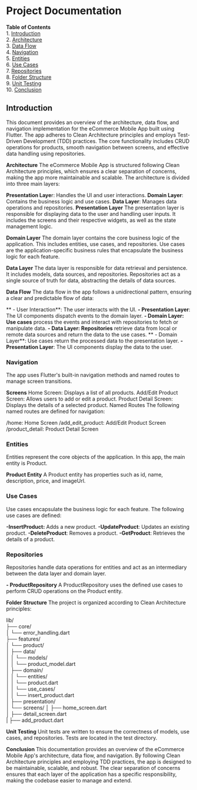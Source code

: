 # **Project Documentation**  
**Table of Contents**  
    1. [Introduction](#introduction)  
    2. [Architecture](#architecture)  
    3. [Data Flow](#data-flow)  
    4. [Navigation](#navigation)  
    5. [Entities](#entities)  
    6. [Use Cases](#use-cases)  
    7. [Repositories](#repositories)  
    8. [Folder Structure](#folder-structure)  
    9. [Unit Testing](#unit-testing)  
    10. [Conclusion](#conclusion)  
      
## **Introduction**
This document provides an overview of the architecture, data flow, and navigation implementation for the eCommerce Mobile App built using Flutter. The app adheres to Clean Architecture principles and employs Test-Driven Development (TDD) practices. The core functionality includes CRUD operations for products, smooth navigation between screens, and effective data handling using repositories.

**Architecture**
The eCommerce Mobile App is structured following Clean Architecture principles, which ensures a clear separation of concerns, making the app more maintainable and scalable. The architecture is divided into three main layers:

**Presentation Laye**r: Handles the UI and user interactions.
**Domain Layer**: Contains the business logic and use cases.
**Data Layer**: Manages data operations and repositories.
**Presentation Layer**
The presentation layer is responsible for displaying data to the user and handling user inputs. It includes the screens and their respective widgets, as well as the state management logic.

**Domain Layer**
The domain layer contains the core business logic of the application. This includes entities, use cases, and repositories. Use cases are the application-specific business rules that encapsulate the business logic for each feature.

**Data Layer**
The data layer is responsible for data retrieval and persistence. It includes models, data sources, and repositories. Repositories act as a single source of truth for data, abstracting the details of data sources.

**Data Flow**
The data flow in the app follows a unidirectional pattern, ensuring a clear and predictable flow of data:

   ** - User Interaction**: The user interacts with the UI.
    **- Presentation Layer**: The UI components dispatch events to the domain layer.
    **- Domain Layer: Use cases** process the events and interact with repositories to fetch or manipulate data.
    **- Data Layer: Repositories** retrieve data from local or remote data sources and return the data to the use cases.
   ** - Domain Layer**: Use cases return the processed data to the presentation layer.
    **- Presentation Layer**: The UI components display the data to the user.
### Navigation
The app uses Flutter's built-in navigation methods and named routes to manage screen transitions.

**Screens**
Home Screen: Displays a list of all products.
Add/Edit Product Screen: Allows users to add or edit a product.
Product Detail Screen: Displays the details of a selected product.
Named Routes
The following named routes are defined for navigation:

/home: Home Screen
/add_edit_product: Add/Edit Product Screen
/product_detail: Product Detail Screen


### Entities
Entities represent the core objects of the application. In this app, the main entity is Product.

**Product Entity**
A Product entity has properties such as id, name, description, price, and imageUrl.

### **Use Cases**
Use cases encapsulate the business logic for each feature. The following use cases are defined:

  **-InsertProduct:** Adds a new product.
  **-UpdateProduct**: Updates an existing product.
  **-DeleteProduct**: Removes a product.
  **-GetProduct**: Retrieves the details of a product.
### **Repositories**
Repositories handle data operations for entities and act as an intermediary between the data layer and domain layer.

  **- ProductRepository**
A ProductRepository uses the defined use cases to perform CRUD operations on the Product entity.

**Folder Structure**
The project is organized according to Clean Architecture principles:

lib/  
├── core/  
│   └── error_handling.dart  
├── features/  
│   └── product/  
│       ├── data/  
│       │   └── models/  
│       │       └── product_model.dart  
│       ├── domain/  
│       │   └── entities/  
│       │       └── product.dart  
│       │   └── use_cases/  
│       │       └── insert_product.dart  
│       ├── presentation/  
│           └── screens/
│               ├── home_screen.dart  
│               ├── detail_screen.dart  
|               ├── add_product.dart  

**Unit Testing**
Unit tests are written to ensure the correctness of models, use cases, and repositories. Tests are located in the test directory.

**Conclusion**
This documentation provides an overview of the eCommerce Mobile App's architecture, data flow, and navigation. By following Clean Architecture principles and employing TDD practices, the app is designed to be maintainable, scalable, and robust. The clear separation of concerns ensures that each layer of the application has a specific responsibility, making the codebase easier to manage and extend.
